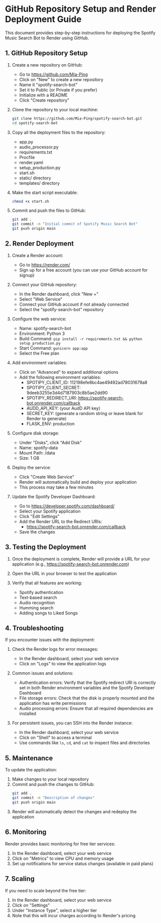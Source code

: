 # GitHub Repository Setup and Render Deployment Guide

This document provides step-by-step instructions for deploying the Spotify Music Search Bot to Render using GitHub.

## 1. GitHub Repository Setup

1. Create a new repository on GitHub:
   - Go to https://github.com/Mia-Ping
   - Click on "New" to create a new repository
   - Name it "spotify-search-bot"
   - Set it to Public (or Private if you prefer)
   - Initialize with a README
   - Click "Create repository"

2. Clone the repository to your local machine:
   ```bash
   git clone https://github.com/Mia-Ping/spotify-search-bot.git
   cd spotify-search-bot
   ```

3. Copy all the deployment files to the repository:
   - app.py
   - audio_processor.py
   - requirements.txt
   - Procfile
   - render.yaml
   - setup_production.py
   - start.sh
   - static/ directory
   - templates/ directory

4. Make the start script executable:
   ```bash
   chmod +x start.sh
   ```

5. Commit and push the files to GitHub:
   ```bash
   git add .
   git commit -m "Initial commit of Spotify Music Search Bot"
   git push origin main
   ```

## 2. Render Deployment

1. Create a Render account:
   - Go to https://render.com/
   - Sign up for a free account (you can use your GitHub account for signup)

2. Connect your GitHub repository:
   - In the Render dashboard, click "New +"
   - Select "Web Service"
   - Connect your GitHub account if not already connected
   - Select the "spotify-search-bot" repository

3. Configure the web service:
   - Name: spotify-search-bot
   - Environment: Python 3
   - Build Command: `pip install -r requirements.txt && python setup_production.py`
   - Start Command: `gunicorn app:app`
   - Select the Free plan

4. Add environment variables:
   - Click on "Advanced" to expand additional options
   - Add the following environment variables:
     - SPOTIPY_CLIENT_ID: 112198efe8bc4ae49492ad78031679a8
     - SPOTIPY_CLIENT_SECRET: 9deeb3255e3d4d7187903c8b5ae2dd90
     - SPOTIPY_REDIRECT_URI: https://spotify-search-bot.onrender.com/callback
     - AUDD_API_KEY: (your AudD API key)
     - SECRET_KEY: (generate a random string or leave blank for Render to generate)
     - FLASK_ENV: production

5. Configure disk storage:
   - Under "Disks", click "Add Disk"
   - Name: spotify-data
   - Mount Path: /data
   - Size: 1 GB

6. Deploy the service:
   - Click "Create Web Service"
   - Render will automatically build and deploy your application
   - This process may take a few minutes

7. Update the Spotify Developer Dashboard:
   - Go to https://developer.spotify.com/dashboard/
   - Select your Spotify application
   - Click "Edit Settings"
   - Add the Render URL to the Redirect URIs:
     - https://spotify-search-bot.onrender.com/callback
   - Save the changes

## 3. Testing the Deployment

1. Once the deployment is complete, Render will provide a URL for your application
   (e.g., https://spotify-search-bot.onrender.com)

2. Open the URL in your browser to test the application

3. Verify that all features are working:
   - Spotify authentication
   - Text-based search
   - Audio recognition
   - Humming search
   - Adding songs to Liked Songs

## 4. Troubleshooting

If you encounter issues with the deployment:

1. Check the Render logs for error messages:
   - In the Render dashboard, select your web service
   - Click on "Logs" to view the application logs

2. Common issues and solutions:
   - Authentication errors: Verify that the Spotify redirect URI is correctly set in both Render environment variables and the Spotify Developer Dashboard
   - File storage errors: Check that the disk is properly mounted and the application has write permissions
   - Audio processing errors: Ensure that all required dependencies are installed

3. For persistent issues, you can SSH into the Render instance:
   - In the Render dashboard, select your web service
   - Click on "Shell" to access a terminal
   - Use commands like `ls`, `cd`, and `cat` to inspect files and directories

## 5. Maintenance

To update the application:

1. Make changes to your local repository
2. Commit and push the changes to GitHub:
   ```bash
   git add .
   git commit -m "Description of changes"
   git push origin main
   ```
3. Render will automatically detect the changes and redeploy the application

## 6. Monitoring

Render provides basic monitoring for free tier services:

1. In the Render dashboard, select your web service
2. Click on "Metrics" to view CPU and memory usage
3. Set up notifications for service status changes (available in paid plans)

## 7. Scaling

If you need to scale beyond the free tier:

1. In the Render dashboard, select your web service
2. Click on "Settings"
3. Under "Instance Type", select a higher tier
4. Note that this will incur charges according to Render's pricing
